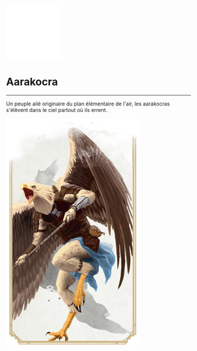<div class="icon-container">
  <img src="_media/especes/aarakocra.png" alt="Aarakocra" class="icon-r-title" data-no-zoom />

# Aarakocra <!-- {docsify-ignore} -->

</div>

---

<div class="bloc-pres">
<div class="bloc-texte">
  <div class="texte">
    <p>Un peuple ailé originaire du plan élémentaire de l'air, les aarakocras s'élèvent dans le ciel partout où ils errent.</p>
  </div>
  </div>
  <img src="_media/especes/pres-aarakocra.png" alt="Aarakocra" class="img-pres" data-no-zoom />
</div>